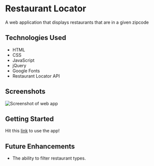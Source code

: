 # Restaurant Locator
A web application that displays restaurants that are in a given zipcode
## Technologies Used
- HTML
- CSS
- JavaScript
- jQuery
- Google Fonts
- Restaurant Locator API
## Screenshots
![Screenshot of web app](https://user-images.githubusercontent.com/126505925/226662669-7ebb02db-c843-403c-93f2-0650146ac063.png)
## Getting Started
Hit this [link](https://mrod2871.github.io) to use the app!
## Future Enhancements
- The ability to filter restaurant types.
